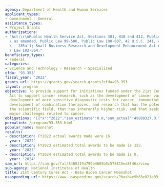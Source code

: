 ```yaml
---
agency: Department of Health and Human Services
applicant_types:
- Government - General
assistance_types:
- Project Grants
authorizations:
- "Act:\r\nPublic Health Service Act, Sections 301, 410 and 412, Public Law 78-410,\
  \ as amended, Public Law 99-500, Public Law 100-607, 42 U.S.C. 241, 42 U.S.C. 285\
  \ - 285a-1; Small Business Research and Development Enhancement Act of 1992, Public\
  \ Law 102-564."
beneficiary_types:
- Federal
categories:
- Science and Technology - Research - Specialized
cfda: '93.353'
fiscal_year: '2022'
grants_url: https://grants.gov/search-grants?cfda=93.353
layout: program
objective: To provide support for initiatives funded under the 21st Century Cures
  Act to support cancer research, such as the development of cancer vaccines, the
  development of more sensitive diagnostic tests for cancer, immunotherapy and the
  development of combination therapies, and research that has the potential to transform
  the scientific field, that has inherently higher risk, and that seeks to address
  major challenges related to cancer.
obligations: '[{"x":"2022","sam_estimate":0.0,"sam_actual":49889327.0,"usa_spending_actual":112719456.88},{"x":"2023","sam_estimate":78925810.0,"sam_actual":0.0,"usa_spending_actual":91101858.14},{"x":"2024","sam_estimate":0.0,"sam_actual":0.0,"usa_spending_actual":-1.81}]'
permalink: /program/93.353.html
popular_name: moonshot
results:
- description: FY2022 actual awards made were 16.
  year: '2022'
- description: FY2023 estimated total awards to be made is 125.
  year: '2023'
- description: FY2024 estimated total awards to be made is 0.
  year: '2024'
sam_url: https://sam.gov/fal/8468319a799b4605b0c578815ea8f46a/view
sub-agency: National Institutes of Health
title: 21st Century Cures Act - Beau Biden Cancer Moonshot
usaspending_url: https://www.usaspending.gov/search/?hash=e9b63e821e03fdba3ccdf6e52b48427c
---
```


